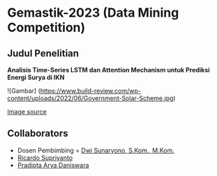 # Gemastik-2023 (Data Mining Competition)

## Judul Penelitian
**Analisis Time-Series LSTM dan Attention Mechanism untuk Prediksi Energi Surya di IKN**

![Gambar] (https://www.build-review.com/wp-content/uploads/2022/06/Government-Solar-Scheme.jpg)

[Image source](https://www.build-review.com/wp-content/uploads/2022/06/Government-Solar-Scheme.jpg)

## Collaborators
- Dosen Pembimbing = [Dwi Sunaryono, S.Kom., M.Kom.](https://www.its.ac.id/informatika/id/profil-dwi-sunaryono/)
- [Ricardo Supriyanto](https://github.com/Ricardo08S)
- [Pradipta Arya Daniswara](https://github.com/SomeRandomDolphin)
